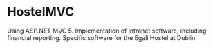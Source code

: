 # HostelMVC
Using ASP.NET MVC 5. Implementation of intranet software, including financial reporting. Specific software for the Egali Hostel at Dublin.
